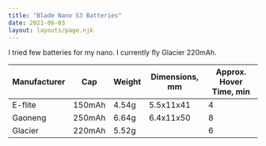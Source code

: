 ```yaml
---
title: "Blade Nano S3 Batteries"
date: 2021-06-03
layout: layouts/page.njk
---
```


I tried few batteries for my nano. I currently fly Glacier 220mAh.

|Manufacturer|Cap|Weight|Dimensions, mm|Approx. Hover Time, min|
|----|-----|----|-----|-----|
|E-flite|150mAh|4.54g|5.5x11x41|4|
|Gaoneng|250mAh|6.64g|6.4x11x50|8|
|Glacier|220mAh|5.52g| |6|
